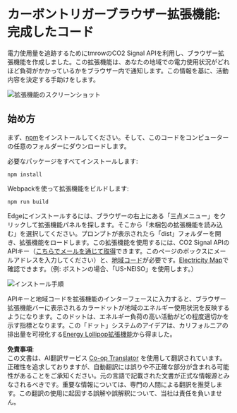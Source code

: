 <!--
CO_OP_TRANSLATOR_METADATA:
{
  "original_hash": "dd58ae1b7707034f055718c1b68bc8de",
  "translation_date": "2025-08-23T23:50:38+00:00",
  "source_file": "5-browser-extension/solution/translation/README.hi.md",
  "language_code": "ja"
}
-->
# カーボントリガーブラウザー拡張機能: 完成したコード

電力使用量を追跡するためにtmrowのCO2 Signal APIを利用し、ブラウザー拡張機能を作成しました。この拡張機能は、あなたの地域での電力使用状況がどれほど負荷がかかっているかをブラウザー内で通知します。この情報を基に、活動内容を決定する手助けをします。

![拡張機能のスクリーンショット](../../../../../5-browser-extension/extension-screenshot.png)

## 始め方

まず、[npm](https://npmjs.com)をインストールしてください。そして、このコードをコンピューターの任意のフォルダーにダウンロードします。

必要なパッケージをすべてインストールします:

```
npm install
```

Webpackを使って拡張機能をビルドします:

```
npm run build
```

Edgeにインストールするには、ブラウザーの右上にある「三点メニュー」をクリックして拡張機能パネルを探します。そこから「未梱包の拡張機能を読み込む」を選択してください。プロンプトが表示されたら「dist」フォルダーを開き、拡張機能をロードします。この拡張機能を使用するには、CO2 Signal APIのAPIキー（[こちらでメールを通じて取得](https://www.co2snal.com/)できます。このページのボックスにメールアドレスを入力してください）と、[地域コード](http://api.electricitymap.org/v3/zones)が必要です。[Electricity Map](https://www.electricitymap.org/map)で確認できます。（例: ボストンの場合、「US-NEISO」を使用します。）

![インストール手順](../../../../../5-browser-extension/install-on-edge.png)

APIキーと地域コードを拡張機能のインターフェースに入力すると、ブラウザー拡張機能バーに表示されるカラードットが地域のエネルギー使用状況を反映するようになります。このドットは、エネルギー負荷の高い活動がどの程度適切かを示す指標となります。この「ドット」システムのアイデアは、カリフォルニアの排出量を可視化する[Energy Lollipop拡張機能](https://energylollipop.com/)から得ました。

**免責事項**:  
この文書は、AI翻訳サービス [Co-op Translator](https://github.com/Azure/co-op-translator) を使用して翻訳されています。正確性を追求しておりますが、自動翻訳には誤りや不正確な部分が含まれる可能性があることをご承知ください。元の言語で記載された文書が正式な情報源とみなされるべきです。重要な情報については、専門の人間による翻訳を推奨します。この翻訳の使用に起因する誤解や誤解釈について、当社は責任を負いません。